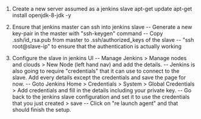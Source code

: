 1. Create a new server assumed as a jenkins slave
apt-get update
apt-get install openjdk-8-jdk -y

2. Ensure that jenkins master can ssh into jenkins slave
-- Generate a new key-pair in the master with "ssh-keygen" command
-- Copy .ssh/id_rsa.pub from master to .ssh/authorized_keys of the slave
-- "ssh root@slave-ip" to ensure that the authentication is actually working

3. Configure the slave in jenkins UI
-- Manage Jenkins > Manage nodes and clouds > New Node (left hand nav) and add the details.
-- Jenkins is also going to require "credentials" that it can use to connect to the slave. Add every details except the credentials and save the page for now.
-- Goto Jenkins Home > Credentials > System > Global Credentials > Add credentials and fill in the details including your private key.
-- Go back to the jenkins slave configuration and set it to use the credentials that you just created > save
-- Click on "re launch agent" and that should finish the setup.